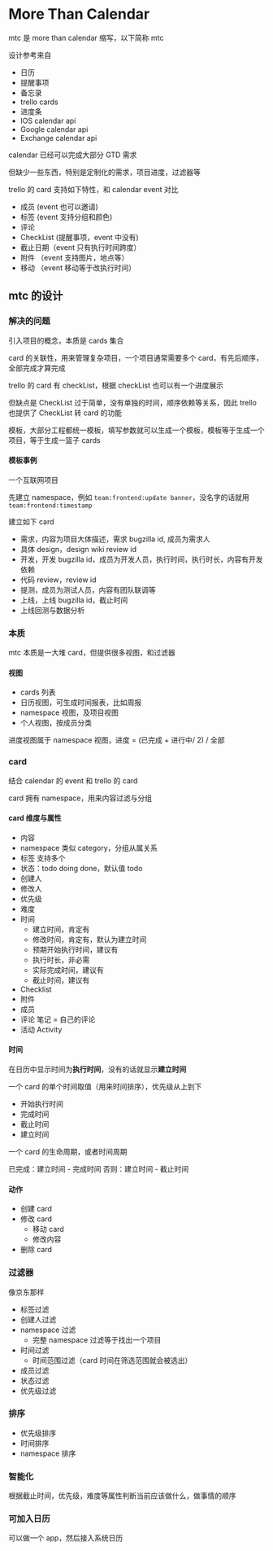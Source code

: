 More Than Calendar
===

mtc 是 more than calendar 缩写，以下简称 mtc

设计参考来自

- 日历
- 提醒事项
- 备忘录
- trello cards
- 进度条
- IOS calendar api
- Google calendar api
- Exchange calendar api

calendar 已经可以完成大部分 GTD 需求

但缺少一些东西，特别是定制化的需求，项目进度，过滤器等

trello 的 card 支持如下特性，和 calendar event 对比

- 成员 (event 也可以邀请)
- 标签 (event 支持分组和颜色)
- 评论
- CheckList (提醒事项，event 中没有)
- 截止日期（event 只有执行时间跨度）
- 附件 （event 支持图片，地点等）
- 移动 （event 移动等于改执行时间）

mtc 的设计
---

### 解决的问题

引入项目的概念，本质是 cards 集合

card 的关联性，用来管理复杂项目，一个项目通常需要多个 card，有先后顺序，全部完成才算完成

trello 的 card 有 checkList，根据 checkList 也可以有一个进度展示

但缺点是 CheckList 过于简单，没有单独的时间，顺序依赖等关系，因此 trello 也提供了 CheckList 转 card 的功能

模板，大部分工程都统一模板，填写参数就可以生成一个模板，模板等于生成一个项目，等于生成一篮子 cards

#### 模板事例

一个互联网项目

先建立 namespace，例如 `team:frontend:update banner`，没名字的话就用 `team:frontend:timestamp`

建立如下 card

- 需求，内容为项目大体描述，需求 bugzilla id, 成员为需求人
- 具体 design，design wiki review id
- 开发，开发 bugzilla id，成员为开发人员，执行时间，执行时长，内容有开发依赖
- 代码 review，review id
- 提测，成员为测试人员，内容有团队联调等
- 上线，上线 bugzilla id，截止时间
- 上线回测与数据分析


### 本质

mtc 本质是一大堆 card，但提供很多视图，和过滤器

#### 视图

- cards 列表
- 日历视图，可生成时间报表，比如周报
- namespace 视图，及项目视图
- 个人视图，按成员分类

进度视图属于 namespace 视图，进度 = (已完成 + 进行中/ 2) / 全部

### card

结合 calendar 的 event 和 trello 的 card

card 拥有 namespace，用来内容过滤与分组

#### card 维度与属性

- 内容
- namespace 类似 category，分组从属关系
- 标签 支持多个
- 状态：todo doing done，默认值 todo
- 创建人
- 修改人
- 优先级
- 难度
- 时间
	- 建立时间，肯定有
	- 修改时间，肯定有，默认为建立时间
	- 预期开始执行时间，建议有
	- 执行时长，非必需
	- 实际完成时间，建议有
	- 截止时间，建议有
- Checklist
- 附件
- 成员
- 评论 笔记 = 自己的评论
- 活动 Activity

#### 时间

在日历中显示时间为**执行时间**，没有的话就显示**建立时间**

一个 card 的单个时间取值（用来时间排序），优先级从上到下

- 开始执行时间
- 完成时间
- 截止时间
- 建立时间

一个 card 的生命周期，或者时间周期

已完成：建立时间 - 完成时间
否则：建立时间 - 截止时间


#### 动作

- 创建 card
- 修改 card
	- 移动 card
	- 修改内容
- 删除 card


### 过滤器

像京东那样

- 标签过滤
- 创建人过滤
- namespace 过滤
	- 完整 namespace 过滤等于找出一个项目
- 时间过滤
	- 时间范围过滤（card 时间在筛选范围就会被选出）
- 成员过滤
- 状态过滤
- 优先级过滤

### 排序

- 优先级排序
- 时间排序
- namespace 排序

### 智能化

根据截止时间，优先级，难度等属性判断当前应该做什么，做事情的顺序


### 可加入日历

可以做一个 app，然后接入系统日历
